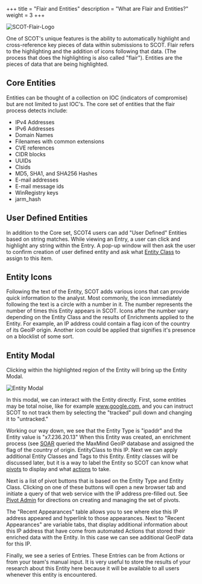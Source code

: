 +++
title = "Flair and Entities"
description = "What are Flair and Entities?"
weight = 3
+++

![SCOT-Flair-Logo](/images/flair-page-logo.png)

One of SCOT's unique features is the ability to automatically highlight and cross-reference key pieces of data within submissions to SCOT.  Flair refers to the highlighting and the addition of icons following that data. (The process that does the highlighting is also called "flair").  Entities are the pieces of data that are being highlighted.

## Core Entities

Entities can be thought of a collection on IOC (indicators of compromise) but are not limited to just IOC's.  The core set of entities that the flair process detects include:

* IPv4 Addresses
* IPv6 Addresses
* Domain Names
* Filenames with common extensions
* CVE references
* CIDR blocks
* UUIDs
* Clsids
* MD5, SHA1, and SHA256 Hashes
* E-mail addresses
* E-mail message ids
* WinRegistry keys
* jarm_hash

## User Defined Entities

In addition to the Core set, SCOT4 users can add "User Defined" Entities based on string matches.  While viewing an Entry, a user can click and highlight any string within the Entry.  A pop-up window will then ask the user to confirm creation of user defined entity and ask what [Entity Class](/about/terminology/#entity-class) to assign to this item.  

## Entity Icons

Following the text of the Entity, SCOT adds various icons that can provide quick information to the analyst.  Most commonly, the icon immediately following the text is a circle with a number in it.  The number represents the number of times this Entity appears in SCOT.  Icons after the number vary depending on the Entity Class and the results of Enrichments applied to the Entity.  For example, an IP address could contain a flag icon of the country of its GeoIP origin.  Another icon could be applied that signifies it's presence on a blocklist of some sort.

## Entity Modal

Clicking within the highlighted region of the Entity will bring up the Entity Modal.  

![Entity Modal](/images/EntityModal.png)

In this modal, we can interact with the Entity directly.  First, some entities may be total noise, like for example www.google.com, and you can instruct SCOT to not track them by selecting the "tracked" pull down and changing it to "untracked."  

Working our way down, we see that the Entity Type is "ipaddr" and the Entity value is "x7.236.20.13"  When this Entity was created, an enrichment process (see [SOAR](/usage/soar) queried the MaxMind GeoIP database and assigned the flag of the country of origin.  EntityClass to this IP.  Next we can apply additional Entity Classes and Tags to this Entity.  Entity classes will be discussed later, but it is a way to label the Entity so SCOT can know what [pivots](/about/terminology/#pivots) to display and what [actions](/about/terminology/#actions) to take.

Next is a list of pivot buttons that is based on the Entity Type and Entity Class.  Clicking on one of these buttons will open a new browser tab and initiate a query of that web service with the IP address pre-filled out.  See [Pivot Admin](/administration/pivots) for directions on creating and managing the set of pivots.

The "Recent Appearances" table allows you to see where else this IP address appeared and hyperlink to those appearances.  Next to "Recent Appearances" are variable tabs, that display additional information about this IP address that have come from automated Actions that stored their enriched data with the Entity.  In this case we can see additional GeoIP data for this IP.

Finally, we see a series of Entries.  These Entries can be from Actions or from your team's manual input.  It is very useful to store the results of your research about this Entity here because it will be available to all users whenever this entity is encountered.






